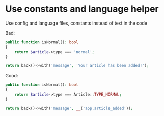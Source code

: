 # Use constants and language helper

Use config and language files, constants instead of text in the code

Bad:

```php
public function isNormal(): bool
{
    return $article->type === 'normal';
}

return back()->with('message', 'Your article has been added!');
```

Good:

```php
public function isNormal(): bool
{
    return $article->type === Article::TYPE_NORMAL;
}

return back()->with('message', __('app.article_added'));
```
